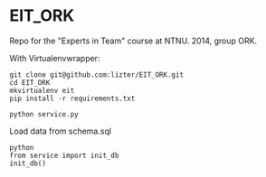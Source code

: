 EIT_ORK
=======

Repo for the "Experts in Team" course at NTNU. 2014, group ORK.

With Virtualenvwrapper:

```
git clone git@github.com:lizter/EIT_ORK.git
cd EIT_ORK
mkvirtualenv eit
pip install -r requirements.txt

python service.py
```

Load data from schema.sql

```
python
from service import init_db
init_db()
```
